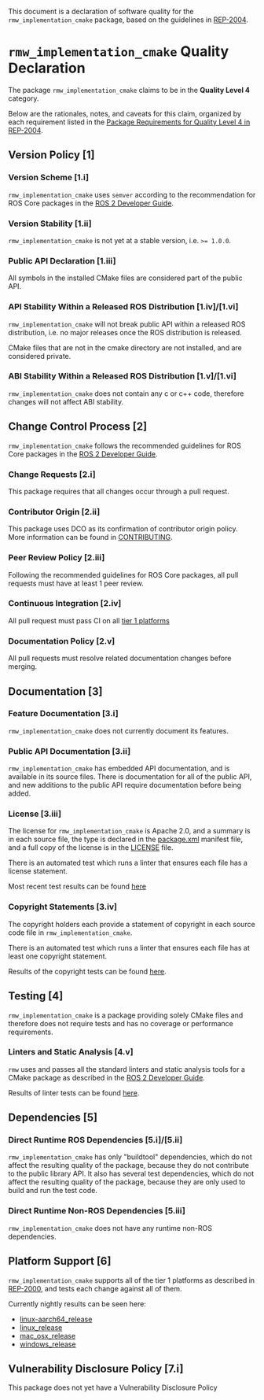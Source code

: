 This document is a declaration of software quality for the `rmw_implementation_cmake` package, based on the guidelines in [REP-2004](https://www.ros.org/reps/rep-2004.html).

# `rmw_implementation_cmake` Quality Declaration

The package `rmw_implementation_cmake` claims to be in the **Quality Level 4** category.

Below are the rationales, notes, and caveats for this claim, organized by each requirement listed in the [Package Requirements for Quality Level 4 in REP-2004](https://www.ros.org/reps/rep-2004.html).

## Version Policy [1]

### Version Scheme [1.i]

`rmw_implementation_cmake` uses `semver` according to the recommendation for ROS Core packages in the [ROS 2 Developer Guide](https://index.ros.org/doc/ros2/Contributing/Developer-Guide/#versioning).

### Version Stability [1.ii]

`rmw_implementation_cmake` is not yet at a stable version, i.e. `>= 1.0.0`.

### Public API Declaration [1.iii]

All symbols in the installed CMake files are considered part of the public API.

### API Stability Within a Released ROS Distribution [1.iv]/[1.vi]

`rmw_implementation_cmake` will not break public API within a released ROS distribution, i.e. no major releases once the ROS distribution is released.

CMake files that are not in the cmake directory are not installed, and are considered private.

### ABI Stability Within a Released ROS Distribution [1.v]/[1.vi]

`rmw_implementation_cmake` does not contain any c or c++ code, therefore changes will not affect ABI stability.

## Change Control Process [2]

`rmw_implementation_cmake` follows the recommended guidelines for ROS Core packages in the [ROS 2 Developer Guide](https://index.ros.org/doc/ros2/Contributing/Developer-Guide/#package-requirements).

### Change Requests [2.i]

This package requires that all changes occur through a pull request.

### Contributor Origin [2.ii]

 This package uses DCO as its confirmation of contributor origin policy. More information can be found in [CONTRIBUTING](../CONTRIBUTING.md).

### Peer Review Policy [2.iii]

 Following the recommended guidelines for ROS Core packages, all pull requests must have at least 1 peer review.

### Continuous Integration [2.iv]

All pull request must pass CI on all [tier 1 platforms](https://www.ros.org/reps/rep-2000.html#support-tiers)

### Documentation Policy [2.v]

All pull requests must resolve related documentation changes before merging.

## Documentation [3]

### Feature Documentation [3.i]

`rmw_implementation_cmake` does not currently document its features.

### Public API Documentation [3.ii]

`rmw_implementation_cmake` has embedded API documentation, and is available in its source files.
There is documentation for all of the public API, and new additions to the public API require documentation before being added.

### License [3.iii]

The license for `rmw_implementation_cmake` is Apache 2.0, and a summary is in each source file, the type is declared in the [package.xml](package.xml) manifest file, and a full copy of the license is in the [LICENSE](../LICENSE) file.

There is an automated test which runs a linter that ensures each file has a license statement.

Most recent test results can be found [here](http://build.ros2.org/view/Epr/job/Epr__rmw_implementation_cmake__ubuntu_bionic_amd64/lastBuild/testReport/rmw_implementation_cmake/)

### Copyright Statements [3.iv]

The copyright holders each provide a statement of copyright in each source code file in `rmw_implementation_cmake`.

There is an automated test which runs a linter that ensures each file has at least one copyright statement.

Results of the copyright tests can be found [here](http://build.ros2.org/view/Epr/job/Epr__rmw__ubuntu_bionic_amd64/lastBuild/testReport/rmw_implementation_cmake/copyright/).

## Testing [4]

`rmw_implementation_cmake` is a package providing solely CMake files and therefore does not require tests and has no coverage or performance requirements.

### Linters and Static Analysis [4.v]

`rmw` uses and passes all the standard linters and static analysis tools for a CMake package as described in the [ROS 2 Developer Guide](https://index.ros.org/doc/ros2/Contributing/Developer-Guide/#linters).

Results of linter tests can be found [here](http://build.ros2.org/view/Epr/job/Epr__rmw__ubuntu_bionic_amd64/lastBuild/testReport/rmw_implementation_cmake).

## Dependencies [5]

### Direct Runtime ROS Dependencies [5.i]/[5.ii]

`rmw_implementation_cmake` has only "buildtool" dependencies, which do not affect the resulting quality of the package, because they do not contribute to the public library API.
It also has several test dependencies, which do not affect the resulting quality of the package, because they are only used to build and run the test code.

### Direct Runtime Non-ROS Dependencies [5.iii]
`rmw_implementation_cmake` does not have any runtime non-ROS dependencies.

## Platform Support [6]

`rmw_implementation_cmake` supports all of the tier 1 platforms as described in [REP-2000](https://www.ros.org/reps/rep-2000.html#support-tiers), and tests each change against all of them.

Currently nightly results can be seen here:
* [linux-aarch64_release](https://ci.ros2.org/view/nightly/job/nightly_linux-aarch64_release/lastBuild/testReport/rmw_implementation_cmake/)
* [linux_release](https://ci.ros2.org/view/nightly/job/nightly_linux_release/lastBuild/testReport/rmw_implementation_cmake/)
* [mac_osx_release](https://ci.ros2.org/view/nightly/job/nightly_osx_release/lastBuild/testReport/rmw_implementation_cmake/)
* [windows_release](https://ci.ros2.org/view/nightly/job/nightly_win_rel/lastBuild/testReport/rmw_implementation_cmake/)

## Vulnerability Disclosure Policy [7.i]

This package does not yet have a Vulnerability Disclosure Policy

